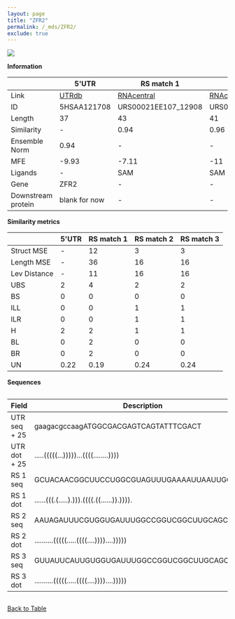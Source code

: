 ```yaml
---
layout: page
title: "ZFR2"
permalink: /_mds/ZFR2/
exclude: true
---
```




![](../../alns_9.28.22/aln_5HSAA121708_0.976.png?raw=true)


**Information**

| | 5'UTR       | RS match 1   | RS match 2  | RS match 3 |
| ---- | ----------- | ----------- | ----------- | ----------- |
| Link | <a href="http://utrdb.ba.itb.cnr.it/getutr/5HSAA121708/1" target="_blank" rel="noopener noreferrer">UTRdb</a>   | <a href="https://rnacentral.org/rna/URS00021EE107/12908" target="_blank" rel="noopener noreferrer">RNAcentral</a>     |<a href="https://rnacentral.org/rna/URS0000BE9632/1514904" target="_blank" rel="noopener noreferrer">RNAcentral</a>  | <a href="https://rnacentral.org/rna/URS0000BE9AC2/1514904" target="_blank" rel="noopener noreferrer">RNAcentral</a>   |
| ID | 5HSAA121708     | URS00021EE107_12908     | URS0000BE9632_1514904     | URS0000BE9AC2_1514904     |
| Length | 37     |  43    | 41   |  41    |
| Similarity | - | 0.94 | 0.96 | 0.96 |
| Ensemble Norm | 0.94 | - | - | - |
| MFE | -9.93 | -7.11 | -11 | -10.83 |
| Ligands | - | SAM | SAM | SAM |
| Gene | ZFR2 | - | - | - |
| Downstream protein | blank for now    |    -    | -  | - |


**Similarity metrics**

| | 5'UTR       | RS match 1   | RS match 2  | RS match 3 |
| ---- | ----------- | ----------- | ----------- | ----------- |
| Struct MSE | - | 12 | 3 | 3 |
| Length MSE | - | 36 | 16 | 16 |
| Lev Distance | - | 11 | 16 | 16 |
| UBS| 2 | 4 | 2 | 2 |
| BS | 0 | 0 | 0 | 0 |
| ILL | 0 | 0 | 1 | 1 |
| ILR | 0 | 0 | 1 | 1 |
| H | 2 | 2 | 1 | 1 |
| BL | 0 | 2 | 0 | 0 |
| BR | 0 | 2 | 0 | 0 |
| UN | 0.22 | 0.19 | 0.24 | 0.24 |

**Sequences**


<div style="overflow-x:auto;">

<table>
<colgroup>
<col width="30%" />
<col width="70%" />
</colgroup>
<thead>
<tr class="header">
<th>Field</th>
<th>Description</th>
</tr>
</thead>
<tbody>
<tr>
<td markdown="span">UTR seq + 25 </td>
<td markdown="span"> gaagacgccaagATGGCGACGAGTCAGTATTTCGACT </td>
</tr>
<tr>
<td markdown="span">UTR dot + 25  </td>
<td markdown="span"> .....(((((...)))))...((((........))))
</td>
</tr>


<tr>
<td markdown="span">RS 1 seq </td>
<td markdown="span"> GCUACAACGGCUUCCUGGCGUAGUUUGAAAAUUAAUUGGAGCA
</td>
</tr>


<tr>
<td markdown="span">RS 1 dot </td>
<td markdown="span"> ......(((.(.....).))).((((.((......)).)))).
</td>
</tr>


<tr>
<td markdown="span">RS 2 seq </td>
<td markdown="span"> AAUAGAUUUCGUGGUGAUUUGGCCGGUCGGCUUGCAGCCAC
</td>
</tr>


<tr>
<td markdown="span">RS 2 dot </td>
<td markdown="span"> ..........(((((.....((((....))))....)))))
</td>
</tr>


<tr>
<td markdown="span">RS 3 seq </td>
<td markdown="span"> GUUAUUCAUUGUGGUGAUUUGGCCGGUCGGCUUGCAGCCAC
</td>
</tr>


<tr>
<td markdown="span">RS 3 dot </td>
<td markdown="span"> ..........(((((.....((((....))))....)))))
</td>
</tr>

</tbody>
</table>


</div>


[Back to Table](../../display)
